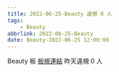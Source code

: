 ```yaml
---
title: 2022-06-25-Beauty 違規 0 人
tags:
    - Beauty
abbrlink: 2022-06-25-Beauty
date: Beauty-2022-06-25 12:00:00
---
```

Beauty 板 [板規連結](https://www.ptt.cc/bbs/Beauty/M.1630069980.A.84B.html)
昨天違規 0 人
